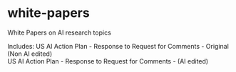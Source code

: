 # white-papers
White Papers on AI research topics

Includes:
US AI Action Plan - Response to Request for Comments - Original (Non AI edited)
<br>US AI Action Plan - Response to Request for Comments - (AI edited)

